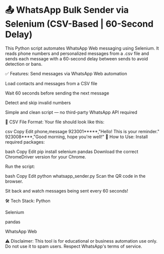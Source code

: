 # 📤 WhatsApp Bulk Sender via Selenium (CSV-Based | 60-Second Delay) #
This Python script automates WhatsApp Web messaging using Selenium. It reads phone numbers and personalized messages from a .csv file and sends each message with a 60-second delay between sends to avoid detection or bans.

✅ Features:
Send messages via WhatsApp Web automation

Load contacts and messages from a CSV file

Wait 60 seconds before sending the next message

Detect and skip invalid numbers

Simple and clean script — no third-party WhatsApp API required

🧾 CSV File Format:
Your file should look like this:

csv
Copy
Edit
phone,message
923001*****,"Hello! This is your reminder."
923008****,"Good morning, hope you're well!"
🚀 How to Use:
Install required packages:

bash
Copy
Edit
pip install selenium pandas
Download the correct ChromeDriver version for your Chrome.

Run the script:

bash
Copy
Edit
python whatsapp_sender.py
Scan the QR code in the browser.

Sit back and watch messages being sent every 60 seconds!

🛠 Tech Stack:
Python

Selenium

pandas

WhatsApp Web

⚠️ Disclaimer:
This tool is for educational or business automation use only. Do not use it to spam users. Respect WhatsApp's terms of service.

